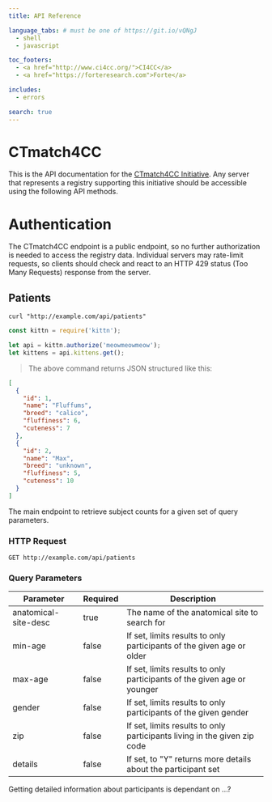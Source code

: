 ```yaml
---
title: API Reference

language_tabs: # must be one of https://git.io/vQNgJ
  - shell
  - javascript

toc_footers:
  - <a href="http://www.ci4cc.org/">CI4CC</a>
  - <a href="https://forteresearch.com">Forte</a>

includes:
  - errors

search: true
---
```


# CTmatch4CC

This is the API documentation for the [CTmatch4CC Initiative](http://www.ci4cc.org/initiatives/ctmatch4cc). Any server that represents a registry supporting this initiative should be accessible using the following API methods.



# Authentication

The CTmatch4CC endpoint is a public endpoint, so no further authorization is needed to access the registry data. Individual servers may rate-limit requests, so clients should check and react to an HTTP 429 status (Too Many Requests) response from the server.


## Patients

```shell
curl "http://example.com/api/patients"
```

```javascript
const kittn = require('kittn');

let api = kittn.authorize('meowmeowmeow');
let kittens = api.kittens.get();
```

> The above command returns JSON structured like this:

```json
[
  {
    "id": 1,
    "name": "Fluffums",
    "breed": "calico",
    "fluffiness": 6,
    "cuteness": 7
  },
  {
    "id": 2,
    "name": "Max",
    "breed": "unknown",
    "fluffiness": 5,
    "cuteness": 10
  }
]
```

The main endpoint to retrieve subject counts for a given set of query parameters.

### HTTP Request

`GET http://example.com/api/patients`

### Query Parameters

Parameter | Required | Description
--------- | ------- | -----------
anatomical-site-desc | true | The name of the anatomical site to search for
min-age | false | If set, limits results to only participants of the given age or older
max-age | false | If set, limits results to only participants of the given age or younger
gender | false | If set, limits results to only participants of the given gender
zip | false | If set, limits results to only participants living in the given zip code
details | false | If set, to "Y" returns more details about the participant set

<aside class="notice">
Getting detailed information about participants is dependant on ...?
</aside>

